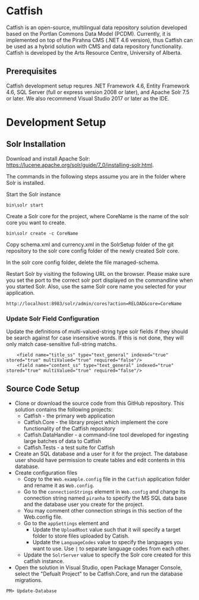 # Catfish
Catfish is an open-source, multilingual data repository solution developed based on the Portlan Commons Data Model (PCDM). Currently, it is implemented on top of the Pirahna CMS (.NET 4.6 version), thus Catfish can be used as a hybrid solution with CMS and data repository functionality. Catfish is developed by the Arts Resource Centre, University of Alberta.

## Prerequisites
Catfish development setup requres .NET Framework 4.6, Entity Framework 4.6, SQL Server (full or express version 2008 or later), and Apache Solr 7.5 or later. We also recommend Visual Studio 2017 or later as the IDE.

# Development Setup
## Solr Installation
Download and install Apache Solr: https://lucene.apache.org/solr/guide/7_0/installing-solr.html. 

The commands in the following steps assume you are in the folder where Solr is installed.

Start the Solr instance
```
bin\solr start
```
Create a Solr core for the project, where CoreName is the name of the solr core you want to create.
```
bin\solr create -c CoreName
```
Copy schema.xml and currency.xml in the SolrSetup folder of the git repository to the solr core config folder of the newly created Solr core.

In the solr core config folder, delete the file managed-schema.

Restart Solr by visiting the following URL on the browser. Please make sure you set the port to the correct solr port displayed on the commandline when you started Solr. Also, use the same Solr core name you selected for your application.
```
http://localhost:8983/solr/admin/cores?action=RELOAD&core=CoreName
```

### Update Solr Field Configuration
Update the definitions of multi-valued-string type solr fields if they should be search against for case insensitive words. If this is not done, they will only match case-sensitive full-string matchs.
```
	<field name="title_ss" type="text_general" indexed="true" stored="true" multiValued="true" required="false"/>
	<field name="content_ss" type="text_general" indexed="true" stored="true" multiValued="true" required="false"/>
```

## Source Code Setup
* Clone or download the source code from this GitHub repository. This solution contains the following projects:
   * Catfish - the primary web application
   * Catfish.Core - the library project which implement the core functionality of the Catfish repository
   * Catfish.DataHandler - a command-line tool developed for ingesting large batches of data to Catfish
   * Catfish.Tests - a test suite for Catfish
* Create an SQL database and a user for it for the project. The database user should have permission to create tables and edit contents in this database.
* Create configuration files
   * Copy to the `Web.example.config` file in the `Catfish` application folder and rename it as `Web.config`. 
   * Go to the `connectionStrings` element in `Web.config` and change its connection string named `piranha` to specify the MS SQL data base and the database user you create for the project.
   * You may comment other connection strings in this section of the Web.config file.
   * Go to the `appSettings` element and 
     - Update the `UploadRoot` value such that it will specify a target folder to store files uploaded by Catish.
     - Update the `LanguageCodes` value to specify the languages you want to use. Use `|` to separate language codes from each other.
   * Update the `SolrServer` value to specify the Solr core created for this catfish instance.
* Open the solution in Visual Studio, open Package Manager Console, select the "Defualt Project" to be Catfish.Core, and run the database migrations. 
```
PM> Update-Database
```

   
   
   
  



